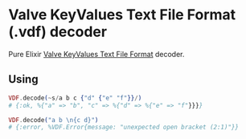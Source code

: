 # Valve KeyValues Text File Format (.vdf) decoder
Pure Elixir [Valve KeyValues Text File Format](https://developer.valvesoftware.com/wiki/KeyValues_class) decoder.
## Using
```elixir
VDF.decode(~s/a b c {"d" {"e" "f"}}/)
# {:ok, %{"a" => "b", "c" => %{"d" => %{"e" => "f"}}}}
```
```elixir
VDF.decode("a b \n{c d}")
# {:error, %VDF.Error{message: "unexpected open bracket (2:1)"}}
```
